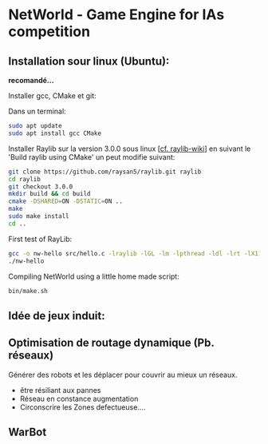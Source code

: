 # NetWorld - Game Engine for IAs competition



## Installation sour linux (Ubuntu):

**recomandé...**

Installer gcc, CMake et git:

Dans un terminal:

```bash
sudo apt update
sudo apt install gcc CMake
```

Installer Raylib sur la version 3.0.0 sous linux [[cf. raylib-wiki](https://github.com/raysan5/raylib/wiki/Working-on-GNU-Linux)] en suivant le 'Build raylib using CMake' un peut modifie suivant:

```bash
git clone https://github.com/raysan5/raylib.git raylib
cd raylib
git checkout 3.0.0
mkdir build && cd build
cmake -DSHARED=ON -DSTATIC=ON ..
make
sudo make install
cd ..
```

First test of RayLib:

```bash
gcc -o nw-hello src/hello.c -lraylib -lGL -lm -lpthread -ldl -lrt -lX11
./nw-hello
```

Compiling NetWorld using a little home made script:

```bash
bin/make.sh
```

## Idée de jeux induit:


## Optimisation de routage dynamique (Pb. réseaux)

Générer des robots et les déplacer pour couvrir au mieux un réseaux.

- être résiliant aux pannes
- Réseau en constance augmentation
- Circonscrire les Zones defectueuse....

## WarBot
